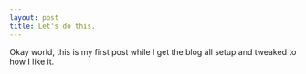 ```yaml
---
layout: post
title: Let's do this.
---
```


Okay world, this is my first post while I get the blog all setup and tweaked to how I like it.